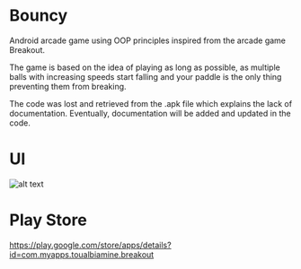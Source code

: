 # Bouncy

Android arcade game using OOP principles inspired from the arcade game Breakout. 

The game is based on the idea of playing as long as possible, as multiple balls with increasing speeds start falling and your paddle is the only thing preventing them from breaking. 

The code was lost and retrieved from the .apk file which explains the lack of documentation. Eventually, documentation will be added and updated in the code. 

# UI
![alt text](https://image.noelshack.com/fichiers/2019/16/4/1555622057-bouncy.png)

# Play Store
https://play.google.com/store/apps/details?id=com.myapps.toualbiamine.breakout
